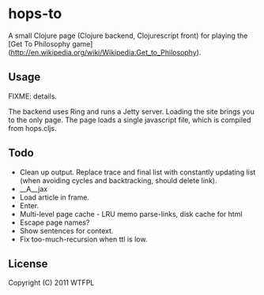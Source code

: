 # hops-to

A small Clojure page (Clojure backend, Clojurescript front) for
playing the [Get To Philosophy game]
(http://en.wikipedia.org/wiki/Wikipedia:Get_to_Philosophy).

## Usage

FIXME: details.

The backend uses Ring and runs a Jetty server. Loading the site brings
you to the only page. The page loads a single javascript file, which
is compiled from hops.cljs.

## Todo

* Clean up output. Replace trace and final list with constantly
  updating list (when avoiding cycles and backtracking, should delete
  link).
* __A__jax
* Load article in frame.
* Enter.
* Multi-level page cache - LRU memo parse-links, disk cache for html
* Escape page names?
* Show sentences for context.
* Fix too-much-recursion when ttl is low.

## License

Copyright (C) 2011 WTFPL
